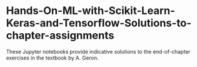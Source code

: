 # Hands-On-ML-with-Scikit-Learn-Keras-and-Tensorflow-Solutions-to-chapter-assignments

These Jupyter notebooks provide indicative solutions to the end-of-chapter exercises in the textbook by A. Geron.
